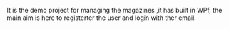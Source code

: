 It is the demo project for managing the magazines ,it has built in WPf, the main aim is here to registerter the user and login with ther email. 
